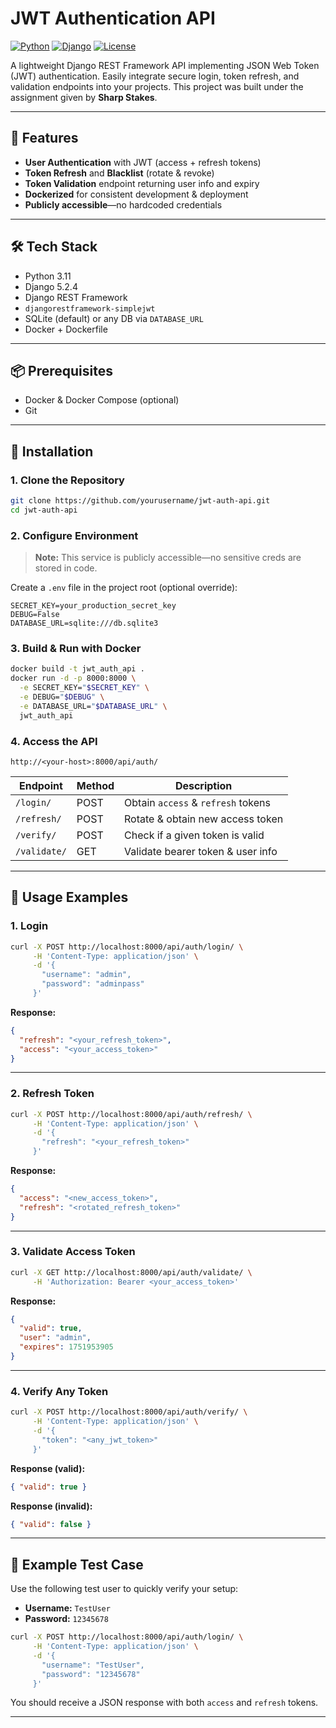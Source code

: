 # JWT Authentication API

[![Python](https://img.shields.io/badge/python-3.11-blue.svg)](https://www.python.org/)
[![Django](https://img.shields.io/badge/django-5.2-green.svg)](https://www.djangoproject.com/)
[![License](https://img.shields.io/badge/license-MIT-yellow.svg)](LICENSE)

A lightweight Django REST Framework API implementing JSON Web Token (JWT) authentication. Easily integrate secure login, token refresh, and validation endpoints into your projects.
This project was built under the assignment given by **Sharp Stakes**.

---

## 🚀 Features

* **User Authentication** with JWT (access + refresh tokens)
* **Token Refresh** and **Blacklist** (rotate & revoke)
* **Token Validation** endpoint returning user info and expiry
* **Dockerized** for consistent development & deployment
* **Publicly accessible**—no hardcoded credentials

---

## 🛠️ Tech Stack

* Python 3.11
* Django 5.2.4
* Django REST Framework
* `djangorestframework-simplejwt`
* SQLite (default) or any DB via `DATABASE_URL`
* Docker + Dockerfile

---

## 📦 Prerequisites

* Docker & Docker Compose (optional)
* Git

---

## 📝 Installation

### 1. Clone the Repository

```bash
git clone https://github.com/yourusername/jwt-auth-api.git
cd jwt-auth-api
```

### 2. Configure Environment

> **Note:** This service is publicly accessible—no sensitive creds are stored in code.

Create a `.env` file in the project root (optional override):

```env
SECRET_KEY=your_production_secret_key
DEBUG=False
DATABASE_URL=sqlite:///db.sqlite3
```

### 3. Build & Run with Docker

```bash
docker build -t jwt_auth_api .
docker run -d -p 8000:8000 \
  -e SECRET_KEY="$SECRET_KEY" \
  -e DEBUG="$DEBUG" \
  -e DATABASE_URL="$DATABASE_URL" \
  jwt_auth_api
```

### 4. Access the API

```
http://<your-host>:8000/api/auth/
```

| Endpoint     | Method | Description                        |
| ------------ | ------ | ---------------------------------- |
| `/login/`    | POST   | Obtain `access` & `refresh` tokens |
| `/refresh/`  | POST   | Rotate & obtain new access token   |
| `/verify/`   | POST   | Check if a given token is valid    |
| `/validate/` | GET    | Validate bearer token & user info  |

---

## 🔧 Usage Examples

### 1. Login

```bash
curl -X POST http://localhost:8000/api/auth/login/ \
     -H 'Content-Type: application/json' \
     -d '{
       "username": "admin",
       "password": "adminpass"
     }'
```

**Response:**

```json
{
  "refresh": "<your_refresh_token>",
  "access": "<your_access_token>"
}
```

---

### 2. Refresh Token

```bash
curl -X POST http://localhost:8000/api/auth/refresh/ \
     -H 'Content-Type: application/json' \
     -d '{
       "refresh": "<your_refresh_token>"
     }'
```

**Response:**

```json
{
  "access": "<new_access_token>",
  "refresh": "<rotated_refresh_token>"
}
```

---

### 3. Validate Access Token

```bash
curl -X GET http://localhost:8000/api/auth/validate/ \
     -H 'Authorization: Bearer <your_access_token>'
```

**Response:**

```json
{
  "valid": true,
  "user": "admin",
  "expires": 1751953905
}
```

---

### 4. Verify Any Token

```bash
curl -X POST http://localhost:8000/api/auth/verify/ \
     -H 'Content-Type: application/json' \
     -d '{
       "token": "<any_jwt_token>"
     }'
```

**Response (valid):**

```json
{ "valid": true }
```

**Response (invalid):**

```json
{ "valid": false }
```

---

## 🧪 Example Test Case

Use the following test user to quickly verify your setup:

* **Username:** `TestUser`
* **Password:** `12345678`

```bash
curl -X POST http://localhost:8000/api/auth/login/ \
     -H 'Content-Type: application/json' \
     -d '{
       "username": "TestUser",
       "password": "12345678"
     }'
```

You should receive a JSON response with both `access` and `refresh` tokens.

---
